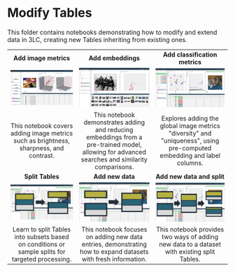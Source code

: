 # Modify Tables

This folder contains notebooks demonstrating how to modify and extend data in 3LC, creating new Tables inheriting from existing ones.

|  |  |  |
|:----------:|:----------:|:----------:|
| **Add image metrics** | **Add embeddings** | **Add classification metrics** |
| [![add-image-metrics](../images/add-image-metrics.png)](add-image-metrics.ipynb) | [![add-embeddings](../images/add-embeddings.png)](add-embeddings.ipynb) | [![add-classification-metrics](../images/add-classification-metrics.png)](add-classification-metrics.ipynb) |
| This notebook covers adding image metrics such as brightness, sharpness, and contrast. |  This notebook demonstrates adding and reducing embeddings from a pre-trained model, allowing for advanced searches and similarity comparisons. | Explores adding the global image metrics "diversity" and "uniqueness", using pre-computed embedding and label columns. |
| **Split Tables** | **Add new data** | **Add new data and split** |
| [![split-tables](../images/split-tables.png)](split-tables.ipynb) | [![add-new-data](../images/add-new-data.png)](add-new-data.ipynb) | [![add-new-data-and-split](../images/add-new-data-and-split.png)](add-new-data-and-split.ipynb) |
| Learn to split Tables into subsets based on conditions or sample splits for targeted processing. | This notebook focuses on adding new data entries, demonstrating how to expand datasets with fresh information. | This notebook provides two ways of adding new data to a dataset with existing split Tables. |
